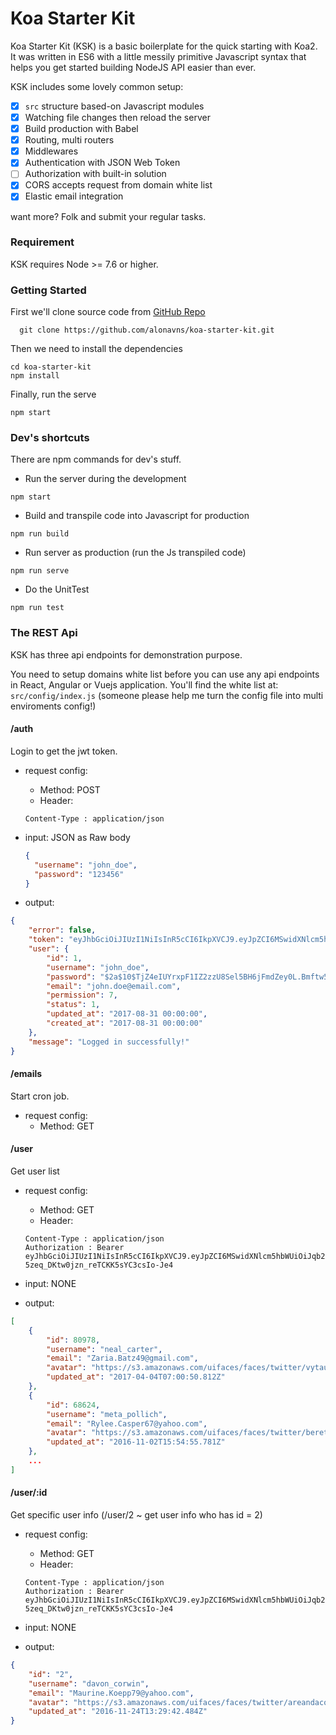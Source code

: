 # Koa Starter Kit

Koa Starter Kit (KSK) is a basic boilerplate for the quick starting with Koa2. It was written in ES6 with a little messily primitive Javascript syntax that helps you get started building NodeJS API easier than ever.

KSK includes some lovely common setup:

- [x] `src` structure based-on Javascript modules
- [x] Watching file changes then reload the server
- [x] Build production with Babel
- [x] Routing, multi routers
- [x] Middlewares
- [x] Authentication with JSON Web Token 
- [ ] Authorization with built-in solution
- [x] CORS accepts request from domain white list
- [x] Elastic email integration

want more? Folk and submit your regular tasks.

### Requirement
KSK requires Node >= 7.6 or higher.

### Getting Started
First we'll clone source code from [GitHub Repo](https://github.com/alonavns/koa-starter-kit.git)

```shell
  git clone https://github.com/alonavns/koa-starter-kit.git
```

Then we need to install the dependencies

```shell
cd koa-starter-kit
npm install
```

Finally, run the serve

```shell
npm start
```

### Dev's shortcuts
There are npm commands for dev's stuff.

- Run the server during the development
```shell
npm start
```

- Build and transpile code into Javascript for production
```shell
npm run build
```

- Run server as production (run the Js transpiled code)
```shell
npm run serve
```

- Do the UnitTest
```shell
npm run test
```

### The REST Api
KSK has three api endpoints for demonstration purpose.

You need to setup domains white list before you can use any api endpoints in React, Angular or Vuejs application.
You'll find the white list at: `src/config/index.js` (someone please help me turn the config file into multi enviroments config!)

#### /auth
Login to get the jwt token.

- request config:
  + Method: POST
  + Header: 
  ```plain-text
  Content-Type : application/json
  ```

- input: JSON as Raw body
  ```json
  {
    "username": "john_doe",
    "password": "123456"
  }
  ```

- output:
```json
{
    "error": false,
    "token": "eyJhbGciOiJIUzI1NiIsInR5cCI6IkpXVCJ9.eyJpZCI6MSwidXNlcm5hbWUiOiJqb2huX2RvZSIsInN0YXR1cyI6MSwidXBkYXRlZF9hdCI6IjIwMTctMDgtMzEgMDA6MDA6MDAiLCJpYXQiOjE1MDQyMDA2Mzd9.lVRnRCNB7-5zeq_DKtw0jzn_reTCKK5sYC3csIo-Je4",
    "user": {
        "id": 1,
        "username": "john_doe",
        "password": "$2a$10$TjZ4eIUYrxpF1IZ2zzU8Sel5BH6jFmdZey0L.Bmftw5apgd44hiHu",
        "email": "john.doe@email.com",
        "permission": 7,
        "status": 1,
        "updated_at": "2017-08-31 00:00:00",
        "created_at": "2017-08-31 00:00:00"
    },
    "message": "Logged in successfully!"
}
```

#### /emails
Start cron job.

- request config:
  + Method: GET

#### /user
Get user list

- request config:
  + Method: GET
  + Header: 
  ```plain-text
  Content-Type : application/json
  Authorization : Bearer eyJhbGciOiJIUzI1NiIsInR5cCI6IkpXVCJ9.eyJpZCI6MSwidXNlcm5hbWUiOiJqb2huX2RvZSIsInN0YXR1cyI6MSwidXBkYXRlZF9hdCI6IjIwMTctMDgtMzEgMDA6MDA6MDAiLCJpYXQiOjE1MDQyMDA2Mzd9.lVRnRCNB7-5zeq_DKtw0jzn_reTCKK5sYC3csIo-Je4
  ```

- input: NONE

- output:
```json
[
    {
        "id": 80978,
        "username": "neal_carter",
        "email": "Zaria.Batz49@gmail.com",
        "avatar": "https://s3.amazonaws.com/uifaces/faces/twitter/vytautas_a/128.jpg",
        "updated_at": "2017-04-04T07:00:50.812Z"
    },
    {
        "id": 68624,
        "username": "meta_pollich",
        "email": "Rylee.Casper67@yahoo.com",
        "avatar": "https://s3.amazonaws.com/uifaces/faces/twitter/bereto/128.jpg",
        "updated_at": "2016-11-02T15:54:55.781Z"
    },
    ...
]
```

#### /user/:id
Get specific user info (/user/2 ~ get user info who has id = 2)

- request config:
  + Method: GET
  + Header: 
  ```plain-text
  Content-Type : application/json
  Authorization : Bearer eyJhbGciOiJIUzI1NiIsInR5cCI6IkpXVCJ9.eyJpZCI6MSwidXNlcm5hbWUiOiJqb2huX2RvZSIsInN0YXR1cyI6MSwidXBkYXRlZF9hdCI6IjIwMTctMDgtMzEgMDA6MDA6MDAiLCJpYXQiOjE1MDQyMDA2Mzd9.lVRnRCNB7-5zeq_DKtw0jzn_reTCKK5sYC3csIo-Je4
  ```

- input: NONE

- output:
```json
{
    "id": "2",
    "username": "davon_corwin",
    "email": "Maurine.Koepp79@yahoo.com",
    "avatar": "https://s3.amazonaws.com/uifaces/faces/twitter/areandacom/128.jpg",
    "updated_at": "2016-11-24T13:29:42.484Z"
}
```